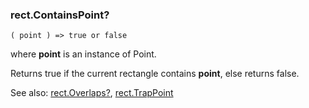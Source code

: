 ### rect.ContainsPoint?

``` suneido
( point ) => true or false
```

where **point** is an instance of Point.

Returns true if the current rectangle contains **point**, else returns false.

See also: [rect.Overlaps?](<rect.Overlaps?.md>), [rect.TrapPoint](<rect.TrapPoint.md>)